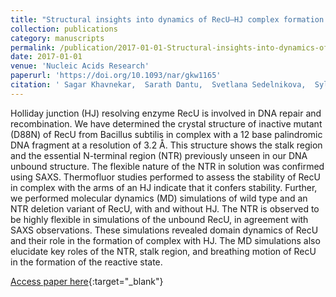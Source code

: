 ```yaml
---
title: "Structural insights into dynamics of RecU–HJ complex formation elucidates key role of NTR and stalk region toward formation of reactive state"
collection: publications
category: manuscripts
permalink: /publication/2017-01-01-Structural-insights-into-dynamics-of-RecUHJ-complex-formation-elucidates-key-role-of-NTR-and-stalk-region-toward-formation-of-reactive-state
date: 2017-01-01
venue: 'Nucleic Acids Research'
paperurl: 'https://doi.org/10.1093/nar/gkw1165'
citation: ' Sagar Khavnekar,  Sarath Dantu,  Svetlana Sedelnikova,  Sylvia Ayora,  John Rafferty,  Avinash Kale, &quot;Structural insights into dynamics of RecU–HJ complex formation elucidates key role of NTR and stalk region toward formation of reactive state.&quot; Nucleic Acids Research, 2017.'
---
```

Holliday junction (HJ) resolving enzyme RecU is involved in DNA repair and recombination. We have determined the crystal structure of inactive mutant (D88N) of RecU from Bacillus subtilis in complex with a 12 base palindromic DNA fragment at a resolution of 3.2 Å. This structure shows the stalk region and the essential N-terminal region (NTR) previously unseen in our DNA unbound structure. The flexible nature of the NTR in solution was confirmed using SAXS. Thermofluor studies performed to assess the stability of RecU in complex with the arms of an HJ indicate that it confers stability. Further, we performed molecular dynamics (MD) simulations of wild type and an NTR deletion variant of RecU, with and without HJ. The NTR is observed to be highly flexible in simulations of the unbound RecU, in agreement with SAXS observations. These simulations revealed domain dynamics of RecU and their role in the formation of complex with HJ. The MD simulations also elucidate key roles of the NTR, stalk region, and breathing motion of RecU in the formation of the reactive state.

[Access paper here](https://doi.org/10.1093/nar/gkw1165){:target="_blank"}
